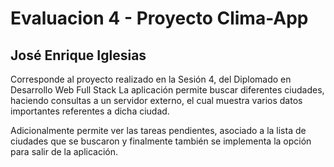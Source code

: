 # Evaluacion 4 - Proyecto Clima-App
## José Enrique Iglesias

Corresponde al proyecto realizado en la Sesión 4, del Diplomado en Desarrollo Web Full Stack
La aplicación permite buscar diferentes ciudades, haciendo consultas a un servidor externo, el
cual muestra varios datos importantes referentes a dicha ciudad. 

Adicionalmente permite ver las tareas pendientes, asociado a la lista de ciudades que se buscaron
y finalmente también se implementa la opción para salir de la aplicación.